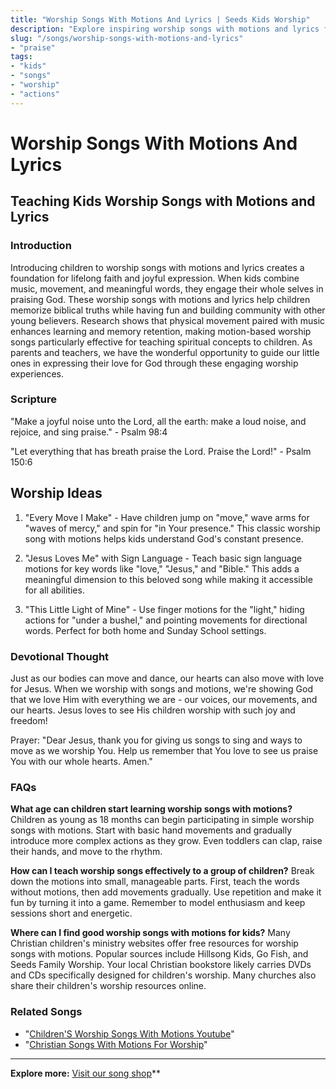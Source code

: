 ```yaml
---
title: "Worship Songs With Motions And Lyrics | Seeds Kids Worship"
description: "Explore inspiring worship songs with motions and lyrics for children's worship and faith development. Biblical music resources for families and ministry."
slug: "/songs/worship-songs-with-motions-and-lyrics"
- "praise"
tags:
- "kids"
- "songs"
- "worship"
- "actions"
---
```


# Worship Songs With Motions And Lyrics

## Teaching Kids Worship Songs with Motions and Lyrics

### Introduction
Introducing children to worship songs with motions and lyrics creates a foundation for lifelong faith and joyful expression. When kids combine music, movement, and meaningful words, they engage their whole selves in praising God. These worship songs with motions and lyrics help children memorize biblical truths while having fun and building community with other young believers. Research shows that physical movement paired with music enhances learning and memory retention, making motion-based worship songs particularly effective for teaching spiritual concepts to children. As parents and teachers, we have the wonderful opportunity to guide our little ones in expressing their love for God through these engaging worship experiences.

### Scripture
"Make a joyful noise unto the Lord, all the earth: make a loud noise, and rejoice, and sing praise." - Psalm 98:4

"Let everything that has breath praise the Lord. Praise the Lord!" - Psalm 150:6

## Worship Ideas
1. "Every Move I Make" - Have children jump on "move," wave arms for "waves of mercy," and spin for "in Your presence." This classic worship song with motions helps kids understand God's constant presence.

2. "Jesus Loves Me" with Sign Language - Teach basic sign language motions for key words like "love," "Jesus," and "Bible." This adds a meaningful dimension to this beloved song while making it accessible for all abilities.

3. "This Little Light of Mine" - Use finger motions for the "light," hiding actions for "under a bushel," and pointing movements for directional words. Perfect for both home and Sunday School settings.

### Devotional Thought
Just as our bodies can move and dance, our hearts can also move with love for Jesus. When we worship with songs and motions, we're showing God that we love Him with everything we are - our voices, our movements, and our hearts. Jesus loves to see His children worship with such joy and freedom!

Prayer: "Dear Jesus, thank you for giving us songs to sing and ways to move as we worship You. Help us remember that You love to see us praise You with our whole hearts. Amen."

### FAQs

**What age can children start learning worship songs with motions?**
Children as young as 18 months can begin participating in simple worship songs with motions. Start with basic hand movements and gradually introduce more complex actions as they grow. Even toddlers can clap, raise their hands, and move to the rhythm.

**How can I teach worship songs effectively to a group of children?**
Break down the motions into small, manageable parts. First, teach the words without motions, then add movements gradually. Use repetition and make it fun by turning it into a game. Remember to model enthusiasm and keep sessions short and energetic.

**Where can I find good worship songs with motions for kids?**
Many Christian children's ministry websites offer free resources for worship songs with motions. Popular sources include Hillsong Kids, Go Fish, and Seeds Family Worship. Your local Christian bookstore likely carries DVDs and CDs specifically designed for children's worship. Many churches also share their children's worship resources online.

### Related Songs

- "[Children'S Worship Songs With Motions Youtube](/songs/children-s-worship-songs-with-motions-youtube/)"
- "[Christian Songs With Motions For Worship](/songs/christian-songs-with-motions-for-worship/)"

---

**Explore more:** [Visit our song shop](https://seedskidsworship.com/shop)**

<!-- Schema Markup -->
<script type="application/ld+json">
{
  "@context": "https://schema.org",
  "@type": "MusicRecording",
  "name": "Worship Songs With Motions And Lyrics",
  "byArtist": {
    "@type": "MusicGroup",
    "name": "Seeds Kids Worship"
  },
  "isFamilyFriendly": true,
  "url": "https://seedskidsworship.com/songs/worship-songs-with-motions-and-lyrics/"
}
</script>